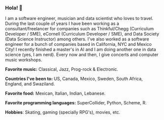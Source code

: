 ### Hola! 👋

I am a software engineer, musician and data scientist who loves to travel. During the last couple of years I have been working as a consultant/freelancer for companies such as Thinkful/Chegg (Curriculum Developer / SME), eCornell (Curriculum Developer / SME), and Data Society (Data Science Instructor) among others. I've also worked as a software engineer for a bunch of companies based in California, NYC and Mexico City! I recently finished a master's in AI and I am doing another one in data science (yes, I am nerd). Every now and then, I give concerts and computer music workshops.

**Favorite music:** Classical, Jazz, Prog-rock & Electronic.

**Countries I've been to:** US, Canada, Mexico, Sweden, South Africa, England, and Swaziland.

**Favorite food:** Mexican, Italian, Indian, Lebanese.

**Favorite programming languages:** SuperCollider, Python, Scheme, R.

**Hobbies**: Skating, gaming (specially RPG's), movies, etc.

